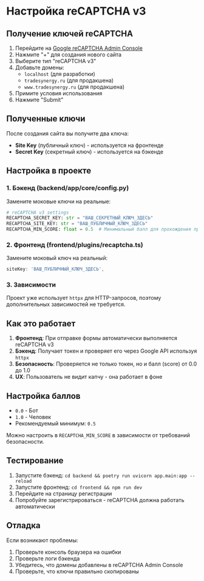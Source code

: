 # Настройка reCAPTCHA v3

## Получение ключей reCAPTCHA

1. Перейдите на [Google reCAPTCHA Admin Console](https://www.google.com/recaptcha/admin)
2. Нажмите "+" для создания нового сайта
3. Выберите тип "reCAPTCHA v3"
4. Добавьте домены:
   - `localhost` (для разработки)
   - `tradesynergy.ru` (для продакшена)
   - `www.tradesynergy.ru` (для продакшена)
5. Примите условия использования
6. Нажмите "Submit"

## Полученные ключи

После создания сайта вы получите два ключа:
- **Site Key** (публичный ключ) - используется на фронтенде
- **Secret Key** (секретный ключ) - используется на бэкенде

## Настройка в проекте

### 1. Бэкенд (backend/app/core/config.py)

Замените моковые ключи на реальные:

```python
# reCAPTCHA v3 settings
RECAPTCHA_SECRET_KEY: str = "ВАШ_СЕКРЕТНЫЙ_КЛЮЧ_ЗДЕСЬ"
RECAPTCHA_SITE_KEY: str = "ВАШ_ПУБЛИЧНЫЙ_КЛЮЧ_ЗДЕСЬ"
RECAPTCHA_MIN_SCORE: float = 0.5  # Минимальный балл для прохождения проверки
```

### 2. Фронтенд (frontend/plugins/recaptcha.ts)

Замените моковый ключ на реальный:

```typescript
siteKey: 'ВАШ_ПУБЛИЧНЫЙ_КЛЮЧ_ЗДЕСЬ',
```

### 3. Зависимости

Проект уже использует `httpx` для HTTP-запросов, поэтому дополнительных зависимостей не требуется.

## Как это работает

1. **Фронтенд**: При отправке формы автоматически выполняется reCAPTCHA v3
2. **Бэкенд**: Получает токен и проверяет его через Google API используя `httpx`
3. **Безопасность**: Проверяется не только токен, но и балл (score) от 0.0 до 1.0
4. **UX**: Пользователь не видит капчу - она работает в фоне

## Настройка баллов

- `0.0` - Бот
- `1.0` - Человек
- Рекомендуемый минимум: `0.5`

Можно настроить в `RECAPTCHA_MIN_SCORE` в зависимости от требований безопасности.

## Тестирование

1. Запустите бэкенд: `cd backend && poetry run uvicorn app.main:app --reload`
2. Запустите фронтенд: `cd frontend && npm run dev`
3. Перейдите на страницу регистрации
4. Попробуйте зарегистрироваться - reCAPTCHA должна работать автоматически

## Отладка

Если возникают проблемы:

1. Проверьте консоль браузера на ошибки
2. Проверьте логи бэкенда
3. Убедитесь, что домены добавлены в reCAPTCHA Admin Console
4. Проверьте, что ключи правильно скопированы 